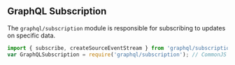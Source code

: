 GraphQL Subscription
-----------------

The `graphql/subscription` module is responsible for subscribing to updates on specific data.

```js
import { subscribe, createSourceEventStream } from 'graphql/subscription'; // ES6
var GraphQLSubscription = require('graphql/subscription'); // CommonJS
```
